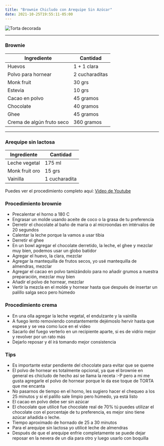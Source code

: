 ```yaml
---
title: "Brownie Chicludo con Arequipe Sin Azúcar"
date: 2021-10-25T19:55:11-05:00
---
```

![Torta decorada](../../images/browniesconarequipe.jpg)
___
### Brownie

| Ingrediente | Cantidad |
| ----------- | ----------- |
| Huevos | 1 + 1 clara |
| Polvo para hornear | 2 cucharaditas |
| Monk fruit | 30 grs |
| Estevia | 10 grs |
| Cacao en polvo| 45 gramos |
| Chocolate | 40 gramos |
| Ghee | 45 gramos |
| Crema de algún fruto seco | 360 gramos |
___

### Arequipe sin lactosa

| Ingrediente | Cantidad |
| ----------- | ----------- |
| Leche vegetal | 175 ml|
| Monk fruit oro | 15 grs |
| Vainilla | 1 cucharadita |

Puedes ver el procedimiento completo aquí: [Video de Youtube](https://youtu.be/IFDbtOYbJQM)

### Procedimiento brownie
- Precalentar el horno a 180 C
- Engrasar un molde usando aceite de coco o la grasa de tu preferencia
- Derretir el chocolate al baño de maria o al microondas en intérvalos de 20 segundos
- Calentar la leche porque la vamos a usar tibia
- Derretir el ghee
- En un bowl agregar el chocolate derretido, la leche, el ghee y mezclar muy bien, podemos usar un globo batidor
- Agregar el huevo, la clara, mezclar
- Agregar la mantequilla de frutos secos, yo usé mantequilla de almendras, mezclar
- Agregar el cacao en polvo tamizándolo para no añadir grumos a nuestra preparación, mezclar muy bien 
- Añadir el polvo de hornear, mezclar
- Vertir la mezcla en el molde y hornear hasta que después de insertar un palillo salga seco pero húmedo

### Procedimiento crema

- En una olla agregar la leche vegetal, el endulzante y la vainilla
- A fuego lento removiendo constantemente dejémoslo hervir hasta que espese y se vea como luce en el video
- Sacarlo del fuego verterlo en un recipiente aparte, si es de vidrio mejor y revolver por un rato más 
- Dejarlo reposar y él irá tomando mejor consistencia

### Tips
- Es importante estar pendiente del chocolate para evitar que se queme
- El polvo de hornear es totalmente opcional, ya que el brownie en general es chicludo de hecho así se llama la receta :-P pero a mi me gusta agregarle el polvo de hornear porque le da ese toque de TORTA que me encanta
- No pasarnos de tiempo en el horno, les sugiero hacer el chequeo a los 25 minutos y si el palillo sale limpio pero húmedo, ya está listo
- El cacao en polvo debe ser sin azúcar
- El chocolate que utilicé fue chocolate real de 70% tú puedes utilizar el chocolate con el porcentaje de tu preferencia, es mejor sino tiene azúcar añadida o leche.
- Tiempo aproximado de hornado de 25 a 30 minutos
- Para el arequipe sin lactosa yo utilicé leche de almendras
- Después de que el arequipe enfrie completamente se puede dejar reposar en la nevera de un día para otro y luego usarlo con boquilla


